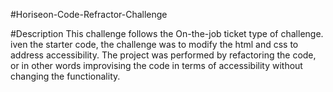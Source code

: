 #Horiseon-Code-Refractor-Challenge

#Description
 This challenge follows the On-the-job ticket type of challenge.
 iven the starter code, the challenge was to modify the html and css to address accessibility. The project was performed by refactoring the code, or in other words improvising the code in terms of accessibility without changing the functionality.
 
